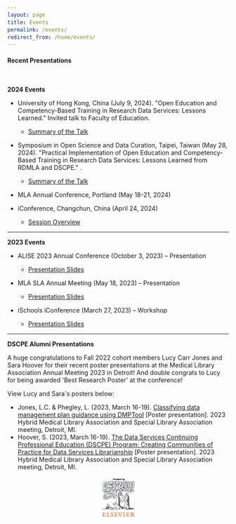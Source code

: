 ```yaml
---
layout: page
title: Events
permalink: /events/
redirect_from: /home/events/
---
```

#### Recent Presentations

<br>

 **2024 Events**

  - University of Hong Kong, China (July 9, 2024).
    "Open Education and Competency-Based Training in Research Data Services: Lessons Learned." Invited talk to Faculty of Education. 
    -  <a href="https://drive.google.com/file/d/1dap4u0oHch2zZi4hJ3s6dlKCjyAk6rrI/view?usp=sharing" target="_blank">Summary of the Talk </a>

  - Symposium in Open Science and Data Curation, Taipei, Taiwan (May 28, 2024).
    "Practical Implementation of Open Education and Competency-Based Training in Research Data Services: Lessons Learned from RDMLA and DSCPE." .
    - <a href="https://www.lib.ntu.edu.tw/events/2024_RDMLA/" target="_blank">Summary of the Talk </a>

  - MLA Annual Conference, Portland (May 18-21, 2024)
 
  - iConference, Changchun, China (April 24, 2024)
    - <a href="https://www.ischools.org/iconference-agenda" target="_blank">Session Overview </a>

___    
**2023 Events**

  - ALISE 2023 Annual Conference (October 3, 2023) – Presentation
    - <a href="https://github.com/dscpe/dscpe.github.io/blob/main/images/presentations/2023/2023_ALISE_Juried_Paper_Presentation%20(1).pdf" target="_blank">Presentation Slides</a>

  - MLA SLA Annual Meeting (May 18, 2023) – Presentation
    - <a href="https://github.com/dscpe/dscpe.github.io/blob/main/images/presentations/2023/Thomas_DSCPE_MLA23_Presentation.pdf" target="_blank">Presentation Slides</a>

  - iSchools iConference (March 27, 2023) – Workshop
    - <a href="https://github.com/dscpe/dscpe.github.io/blob/main/images/presentations/2023/2023%20iConference%20workshop_data%20competencies.pdf" target="_blank">Presentation Slides</a>

___
**DSCPE Alumni Presentations**

A huge congratulations to Fall 2022 cohort members Lucy Carr Jones and Sara Hoover for their recent poster presentations at the Medical Library Association Annual Meeting 2023 in Detroit! And double congrats to Lucy for being awarded 'Best Research Poster' at the conference!

View Lucy and Sara's posters below:
  * Jones, L.C. & Phegley, L. (2023, March 16-19). <a href="https://doi.org/10.18130/1ja6-kh92" target="_blank">Classifying data management plan guidance using DMPTool</a> [Poster presentation]. 2023 Hybrid Medical Library Association and Special Library Association meeting, Detroit, MI.
  * Hoover, S. (2023, March 16-19). <a href="https://1fb872b80d3df585b41f-41f06c41ae393ec809a826abae176f86.ssl.cf1.rackcdn.com//2357234-1683299789.pdf" target="_blank">The Data Services Continuing Professional Education (DSCPE) Program: Creating Communities of Practice for Data Services Librarianship</a> [Poster presentation]. 2023 Hybrid Medical Library Association and Special Library Association meeting, Detroit, MI.


<body>
    <div class="logo-container">
        <a href="https://www.elsevier.com" target="_blank"></a>
         <p align="center"> <img src="images/logos/elsevier-logo1.png" alt="Elsevier Logo" width="75"></p>
         
